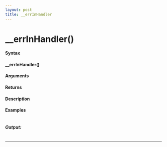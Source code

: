```yaml
---
layout: post
title: __errInHandler
---
```


# __errInHandler()


#### Syntax

#### __errInHandler()

#### Arguments

#### Returns

#### Description

#### Examples

```

```

##### Output:

```

```

---